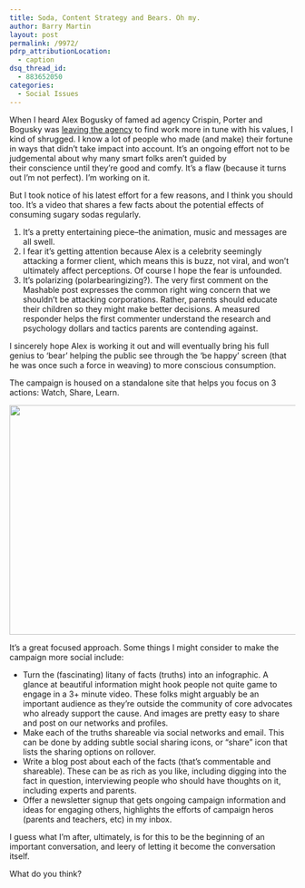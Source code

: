 ```yaml
---
title: Soda, Content Strategy and Bears. Oh my.
author: Barry Martin
layout: post
permalink: /9972/
pdrp_attributionLocation:
  - caption
dsq_thread_id:
  - 883652050
categories:
  - Social Issues
---
```

When I heard Alex Bogusky of famed ad agency Crispin, Porter and Bogusky was [leaving the agency][1] to find work more in tune with his values, I kind of shrugged. I know a lot of people who made (and make) their fortune in ways that didn&#8217;t take impact into account. It&#8217;s an ongoing effort not to be judgemental about why many smart folks aren&#8217;t guided by their conscience until they&#8217;re good and comfy. It&#8217;s a flaw (because it turns out I&#8217;m not perfect). I&#8217;m working on it.



But I took notice of his latest effort for a few reasons, and I think you should too. It&#8217;s a video that shares a few facts about the potential effects of consuming sugary sodas regularly.

1.  It&#8217;s a pretty entertaining piece–the animation, music and messages are all swell.
2.  I fear it&#8217;s getting attention because Alex is a celebrity seemingly attacking a former client, which means this is buzz, not viral, and won&#8217;t ultimately affect perceptions. Of course I hope the fear is unfounded.
3.  It&#8217;s polarizing (polarbearingizing?). The very first comment on the Mashable post expresses the common right wing concern that we shouldn&#8217;t be attacking corporations. Rather, parents should educate their children so they might make better decisions. A measured responder helps the first commenter understand the research and psychology dollars and tactics parents are contending against.

I sincerely hope Alex is working it out and will eventually bring his full genius to &#8216;bear&#8217; helping the public see through the &#8216;be happy&#8217; screen (that he was once such a force in weaving) to more conscious consumption.

The campaign is housed on a standalone site that helps you focus on 3 actions: Watch, Share, Learn.

<a href="http://hypenotic.com/meaning-fulmarketing/9972/9972/attachment/screen-shot-2012-10-13-at-october-13-11-45am" rel="attachment wp-att-9983"><img class="aligncenter size-medium wp-image-9983" title="therealbears.org page screengrab" src="http://hypenotic.com/wordpress/wp-content/uploads/2012/10/Screen-shot-2012-10-13-at-October-13-11.45AM-580x405.png" alt="" width="580" height="405" /></a>

It&#8217;s a great focused approach. Some things I might consider to make the campaign more social include:

*   Turn the (fascinating) litany of facts (truths) into an infographic. A glance at beautiful information might hook people not quite game to engage in a 3+ minute video. These folks might arguably be an important audience as they&#8217;re outside the community of core advocates who already support the cause. And images are pretty easy to share and post on our networks and profiles.
*   Make each of the truths shareable via social networks and email. This can be done by adding subtle social sharing icons, or &#8220;share&#8221; icon that lists the sharing options on rollover.
*   Write a blog post about each of the facts (that&#8217;s commentable and shareable). These can be as rich as you like, including digging into the fact in question, interviewing people who should have thoughts on it, including experts and parents.
*   Offer a newsletter signup that gets ongoing campaign information and ideas for engaging others, highlights the efforts of campaign heros (parents and teachers, etc) in my inbox.

I guess what I&#8217;m after, ultimately, is for this to be the beginning of an important conversation, and leery of letting it become the conversation itself.

What do you think?

&nbsp;

&nbsp;

&nbsp;

&nbsp;

 [1]: http://mediadecoder.blogs.nytimes.com/2010/07/01/bogusky-creative-ad-star-is-leaving-advertising/ "Alex Bogusky leaving the field, NY Times"